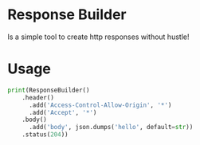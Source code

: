 # Response Builder

Is a simple tool to create http responses without hustle!

# Usage

```python
print(ResponseBuilder()
    .header()
      .add('Access-Control-Allow-Origin', '*')
      .add('Accept', '*')
    .body()
      .add('body', json.dumps('hello', default=str))
    .status(204))
```



